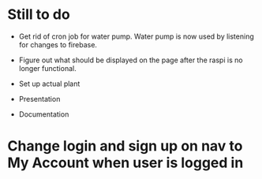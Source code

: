 # Still to do

* Get rid of cron job for water pump.  Water pump is now used by listening
for changes to firebase.

* Figure out what should be displayed on the page after the raspi
is no longer functional.

* Set up actual plant

* Presentation

* Documentation


# Change login and sign up on nav to My Account when user is logged in
